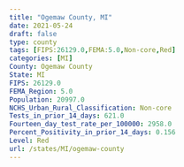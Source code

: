 ```yaml
---
title: "Ogemaw County, MI"
date: 2021-05-24
draft: false
type: county
tags: [FIPS:26129.0,FEMA:5.0,Non-core,Red]
categories: [MI]
County: Ogemaw County
State: MI
FIPS: 26129.0
FEMA_Region: 5.0
Population: 20997.0
NCHS_Urban_Rural_Classification: Non-core
Tests_in_prior_14_days: 621.0
Fourteen_day_test_rate_per_100000: 2958.0
Percent_Positivity_in_prior_14_days: 0.156
Level: Red
url: /states/MI/ogemaw-county
---
```



